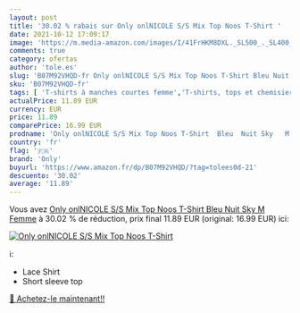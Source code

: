 ```yaml
---
layout: post
title: '30.02 % rabais sur Only onlNICOLE S/S Mix Top Noos T-Shirt '
date: 2021-10-12 17:09:17
image: 'https://m.media-amazon.com/images/I/41FrHKM8DXL._SL500_._SL400_.jpg'
comments: true
category: ofertas
author: 'tole.es'
slug: 'B07M92VHQD-fr Only onlNICOLE S/S Mix Top Noos T-Shirt Bleu Nuit Sky M Femme'
sku: 'B07M92VHQD-fr'
tags: [ 'T-shirts à manches courtes femme','T-shirts, tops et chemisiers femme','Vêtements','Vêtements femme','only', ]
actualPrice: 11.89 EUR
currency: EUR
price: 11.89
comparePrice: 16.99 EUR
prodname: 'Only onlNICOLE S/S Mix Top Noos T-Shirt  Bleu  Nuit Sky   M Femme'
country: 'fr'
flag: '🇫🇷'
brand: 'Only'
buyurl: 'https://www.amazon.fr/dp/B07M92VHQD/?tag=tolees0d-21'
descuento: '30.02'
average: '11.89'
---
```


Vous avez [Only onlNICOLE S/S Mix Top Noos T-Shirt  Bleu  Nuit Sky   M Femme](https://www.amazon.fr/dp/B07M92VHQD/?tag=tolees0d-21)  à  30.02 % de réduction, prix final  11.89 EUR (original: 16.99 EUR) ici:

[![Only onlNICOLE S/S Mix Top Noos T-Shirt ](https://m.media-amazon.com/images/I/41FrHKM8DXL._SL500_._SL400_.jpg)](https://www.amazon.fr/dp/B07M92VHQD/?tag=tolees0d-21)

ℹ️:

- Lace Shirt
- Short sleeve top

[🛒 Achetez-le maintenant!!](https://www.amazon.fr/dp/B07M92VHQD/?tag=tolees0d-21)
